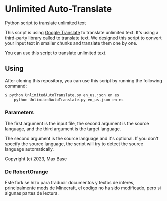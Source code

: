 # Unlimited Auto-Translate

Python script to translate unlimited text

This script is using [Google Translate](https://translate.google.com/) to translate unlimited text. It's using a third-party library called to translate text. We designed this script to convert your input text in smaller chunks and translate them one by one.

You can use this script to translate unlimited text.

## Using

After cloning this repository, you can use this script by running the following command:

```bash
$ python UnlimitedAutoTranslate.py en_us.json en es
    python UnlimitedAutoTranslate.py en_us.json en es
```

### Parameters

The first argument is the input file, the second argument is the source language, and the third argument is the target language.

The second argument is the source language and it's optional. If you don't specify the source language, the script will try to detect the source language automatically.

Copyright (c) 2023, Max Base

### De RobertOrange

Este fork se hizo para traducir documentos y textos de interes, principalmente mods de Minecraft, el codigo no ha sido modificado, pero si algunas partes de lectura.